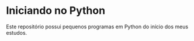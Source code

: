 # Iniciando no Python

Este repositório possui pequenos programas em Python do início dos meus estudos.
